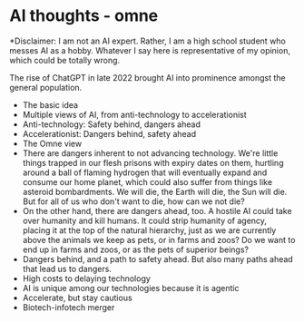 # AI thoughts - omne

*Disclaimer: I am not an AI expert. Rather, I am a high school student who messes AI as a hobby. Whatever I say here is
representative of my opinion, which could be totally wrong.

The rise of ChatGPT in late 2022 brought AI into prominence amongst the general population.

- The basic idea
 - Multiple views of AI, from anti-technology to accelerationist
 - Anti-technology: Safety behind, dangers ahead
 - Accelerationist: Dangers behind, safety ahead
 - The Omne view
  - There are dangers inherent to not advancing technology. We're little things trapped in our flesh prisons with
    expiry dates on them, hurtling around a ball of flaming hydrogen that will eventually expand and consume our home
    planet, which could also suffer from things like asteroid bombardments.
    We will die, the Earth will die, the Sun will die. But for all of us who don't want to die, how can we not die?
  - On the other hand, there are dangers ahead, too. A hostile AI could take over humanity and kill humans. It could
    strip humanity of agency, placing it at the top of the natural hierarchy, just as we are currently above the
    animals we keep as pets, or in farms and zoos?
    Do we want to end up in farms and zoos, or as the pets of superior beings?
  - Dangers behind, and a path to safety ahead. But also many paths ahead that lead us to dangers.
- High costs to delaying technology
- AI is unique among our technologies because it is agentic
- Accelerate, but stay cautious
- Biotech-infotech merger
